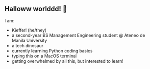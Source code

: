 ## Halloww worlddd! 👋
I am: 
- Kieffer! (he/they)
- a second-year BS Management Engineering student @ Ateneo de Manila University
- a tech dinosaur
- currently learning Python coding basics
- typing this on a MacOS terminal
- getting overwhelmed by all this, but interested to learn!

<!--
**finderskieffers/finderskieffers** is a ✨ _special_ ✨ repository because its `README.md` (this file) appears on your GitHub profile.

Here are some ideas to get you started:

- 🔭 I’m currently working on ...
- 🌱 I’m currently learning ...
- 👯 I’m looking to collaborate on ...
- 🤔 I’m looking for help with ...
- 💬 Ask me about ...
- 📫 How to reach me: ...
- 😄 Pronouns: ...
- ⚡ Fun fact: ...
-->
